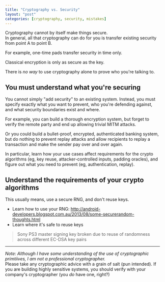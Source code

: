 ```yaml
---
title: "Cryptography vs. Security"
layout: "post"
categories: [cryptography, security, mistakes]
---
```



Cryptography cannot by itself make things secure.  
In general, all that cryptography can do for you is transfer existing security from point A to point B.

For example, one-time pads transfer security in time only.

Classical encryption is only as secure as the key.

There is _no way_ to use cryptography alone to prove who you're talking to.

## You must understand what you're securing
You cannot simply "add security" to an existing system.
Instead, you must specify exactly what you want to prevent, who you're defending against, and what security boundaries exist and where.

For example, you can build a thorough encryption system, but forget to verify the remote party and end up allowing trivial MITM attacks.

Or you could build a bullet-proof, encrypted, authenticated banking system, but do nothing to prevent replay attacks and allow recipients to replay a transaction and make the sender pay over and over again.

In particular, learn how your use cases affect requirements for the crypto algorithms (eg, key reuse, attacker-controlled inputs, padding oracles), and figure out what you need to prevent (eg, authentication, replay).

## Understand the requirements of your crypto algorithms
This usually means, use a secure RNG, and don't reuse keys.


 - Learn how to use your RNG: http://android-developers.blogspot.com.au/2013/08/some-securerandom-thoughts.html
 - Learn where it's safe to reuse keys

 > Sony PS3 master signing key broken due to reuse of randomness across different EC-DSA key pairs

----

_Note: Although I have some understanding of the use of cryptographic primtiives, I am not a professional cryptographer._  
Please take any cryptographic advice with a grain of salt (pun intended).  If you are building highly sensitive systems, you should verify with your company's cryptographer (you _do_ have one, right?)